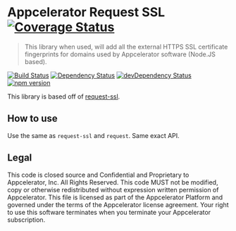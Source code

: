 # Appcelerator Request SSL [![Coverage Status](https://coverage.appcelerator.com/appcelerator/appc-request-ssl/label_master.svg)](https://coverage.appcelerator.com/appcelerator#appc-request-ssl)

> This library when used, will add all the external HTTPS SSL certificate fingerprints for domains used by Appcelerator software (Node.JS based).

[![Build Status](https://travis-ci.org/appcelerator/appc-request-ssl.svg?branch=master)](https://travis-ci.org/appcelerator/appc-request-ssl)
[![Dependency Status](https://david-dm.org/appcelerator/appc-request-ssl.svg)](https://david-dm.org/appcelerator/appc-cli)
[![devDependency Status](https://david-dm.org/appcelerator/appc-request-ssl/dev-status.svg)](https://david-dm.org/appcelerator/appc-request-ssl#info=devDependencies)
[![npm version](https://badge.fury.io/js/appc-request-ssl.svg)](http://badge.fury.io/js/appc-request-ssl)

This library is based off of [request-ssl](https://github.com/jhaynie/request-ssl).

## How to use

Use the same as `request-ssl` and `request`.  Same exact API.


## Legal

This code is closed source and Confidential and Proprietary to Appcelerator, Inc. All Rights Reserved.  This code MUST not be modified, copy or otherwise redistributed without expression written permission of Appcelerator. This file is licensed as part of the Appcelerator Platform and governed under the terms of the Appcelerator license agreement.  Your right to use this software terminates when you terminate your Appcelerator subscription.
